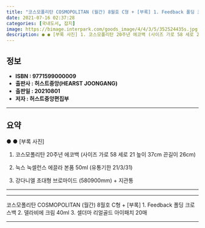 ```yaml
---
title: "코스모폴리탄 COSMOPOLITAN (월간) 8월호 C형 + [부록] 1. Feedback 폴딩 크로스백 2. 델라비에 크림 40ml 3. 셀더마 리얼골드 아이패치 20매"
date: 2021-07-16 02:37:28
categories: [국내도서, 잡지]
image: https://bimage.interpark.com/goods_image/4/4/3/5/352524435s.jpg
description: ● ● [부록 사진] 1. 코스모폴리탄 20주년 에코백 (사이즈 가로 58 세로 21 높이 37cm 끈길이 26cm) 2. 눅스 눅셀런스 에끌라 본품 50ml (유통기한 21/3/31) 3. 강다니엘 초대형 브로마이드 (580900mm) + 지관통
---
```


## **정보**

- **ISBN : 9771599000009**
- **출판사 : 허스트중앙(HEARST JOONGANG)**
- **출판일 : 20210801**
- **저자 : 허스트중앙편집부**

------



## **요약**

●  ●  [부록 사진]
1. 코스모폴리탄 20주년 에코백 (사이즈  가로 58  세로 21  높이 37cm  끈길이 26cm)	

2. 눅스 눅셀런스 에끌라 본품 50ml (유통기한 21/3/31)

3. 강다니엘 초대형 브로마이드 (580900mm) + 지관통

------



------


코스모폴리탄 COSMOPOLITAN (월간) 8월호 C형 + [부록] 1. Feedback 폴딩 크로스백 2. 델라비에 크림 40ml 3. 셀더마 리얼골드 아이패치 20매 

------


